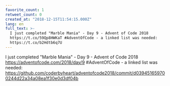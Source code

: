 ```yaml
---
favorite_count: 1
retweet_count: 0
created_at: "2018-12-15T11:54:15.000Z"
lang: en
full_text: >-
  I just completed "Marble Mania" - Day 9 - Advent of Code 2018
  https://t.co/59Qp8HWKaT #AdventOfCode - a linked list was needed:
  https://t.co/b2Hdtb6q7U
---
```


I just completed "Marble Mania" - Day 9 - Advent of Code 2018
<https://adventofcode.com/2018/day/9> #AdventOfCode - a linked list was needed:
<https://github.com/coderbyheart/adventofcode2018/commit/d039451659700244d22a34a08ea1f30e0d3df04b>
